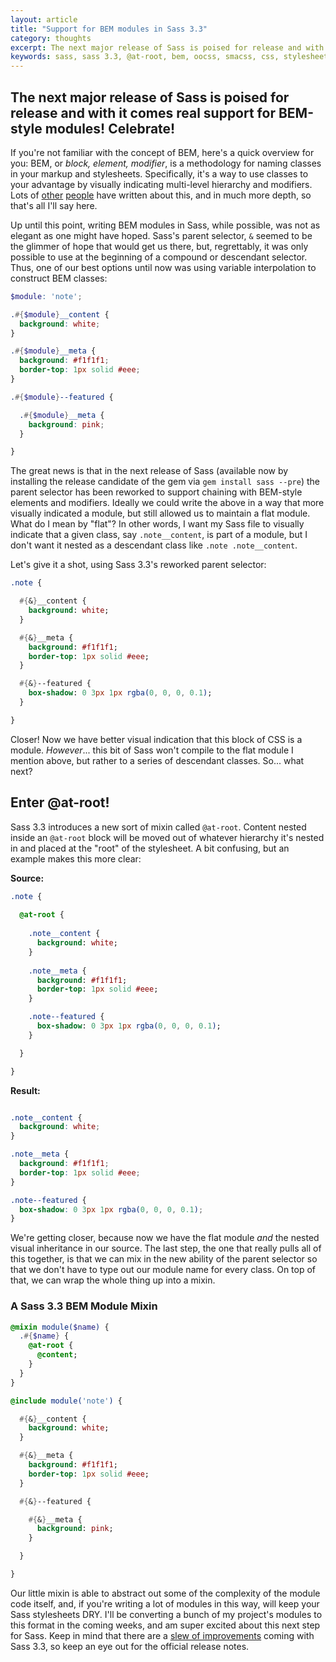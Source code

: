 ```yaml
---
layout: article
title: "Support for BEM modules in Sass 3.3"
category: thoughts
excerpt: The next major release of Sass is poised for release and with it comes real support for BEM-style modules!
keywords: sass, sass 3.3, @at-root, bem, oocss, smacss, css, stylesheets
---
```


## The next major release of Sass is poised for release and with it comes real support for BEM-style modules! Celebrate!

If you're not familiar with the concept of BEM, here's a quick overview for you: BEM, or *block, element, modifier*, is a methodology for naming classes in your markup and stylesheets. Specifically, it's a way to use classes to your advantage by visually indicating multi-level hierarchy and modifiers. Lots of [other](http://csswizardry.com/2013/01/mindbemding-getting-your-head-round-bem-syntax/) [people](http://coding.smashingmagazine.com/2012/04/16/a-new-front-end-methodology-bem/) have written about this, and in much more depth, so that's all I'll say here.

Up until this point, writing BEM modules in Sass, while possible, was not as elegant as one might have hoped. Sass's parent selector, ```&``` seemed to be the glimmer of hope that would get us there, but, regrettably, it was only possible to use at the beginning of a compound or descendant selector. Thus, one of our best options until now was using variable interpolation to construct BEM classes:

``` scss
$module: 'note';

.#{$module}__content {
  background: white;
}

.#{$module}__meta {
  background: #f1f1f1;
  border-top: 1px solid #eee;
}

.#{$module}--featured {

  .#{$module}__meta {
    background: pink;
  }

}
```

The great news is that in the next release of Sass (available now by installing the release candidate of the gem via ```gem install sass --pre```) the parent selector has been reworked to support chaining with BEM-style elements and modifiers. Ideally we could write the above in a way that more visually indicated a module, but still allowed us to maintain a flat module. What do I mean by "flat"? In other words, I want my Sass file to visually indicate that a given class, say ```.note__content```, is part of a module, but I don't want it nested as a descendant class like ```.note .note__content```.

Let's give it a shot, using Sass 3.3's reworked parent selector:

``` sass
.note {

  #{&}__content {
    background: white; 
  }

  #{&}__meta {
    background: #f1f1f1;
    border-top: 1px solid #eee;
  }

  #{&}--featured {
    box-shadow: 0 3px 1px rgba(0, 0, 0, 0.1);
  }

}
```

Closer! Now we have better visual indication that this block of CSS is a module. *However*... this bit of Sass won't compile to the flat module I mention above, but rather to a series of descendant classes. So... what next? 

## Enter @at-root!

Sass 3.3 introduces a new sort of mixin called ```@at-root```. Content nested inside an ```@at-root``` block will be moved out of whatever hierarchy it's nested in and placed at the "root" of the stylesheet. A bit confusing, but an example makes this more clear:

**Source:**

``` sass
.note {
  
  @at-root {
    
    .note__content {
      background: white;
    }
  
    .note__meta {
      background: #f1f1f1;
      border-top: 1px solid #eee;
    }

    .note--featured {
      box-shadow: 0 3px 1px rgba(0, 0, 0, 0.1);
    }

  }

}
```

**Result:**

``` css

.note__content {
  background: white;
}

.note__meta {
  background: #f1f1f1;
  border-top: 1px solid #eee;
}

.note--featured {
  box-shadow: 0 3px 1px rgba(0, 0, 0, 0.1);
}

```

We're getting closer, because now we have the flat module *and* the nested visual inheritance in our source. The last step, the one that really pulls all of this together, is that we can mix in the new ability of the parent selector so that we don't have to type out our module name for every class. On top of that, we can wrap the whole thing up into a mixin.

### A Sass 3.3 BEM Module Mixin

``` sass
@mixin module($name) {
  .#{$name} {
    @at-root {
      @content;
    }
  }
}

@include module('note') {

  #{&}__content {
    background: white;
  }

  #{&}__meta {
    background: #f1f1f1;
    border-top: 1px solid #eee;
  }

  #{&}--featured {

    #{&}__meta {
      background: pink;
    }

  } 

}
```

Our little mixin is able to abstract out some of the complexity of the module code itself, and, if you're writing a lot of modules in this way, will keep your Sass stylesheets DRY. I'll be converting a bunch of my project's modules to this format in the coming weeks, and am super excited about this next step for Sass. Keep in mind that there are a [slew of improvements](http://davidwalsh.name/future-sass) coming with Sass 3.3, so keep an eye out for the official release notes.